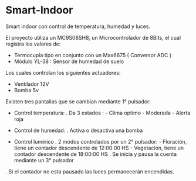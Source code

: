 # Smart-Indoor
Smart indoor con control de temperatura, humedad y luces.

El proyecto utiliza un MC9S08SH8, un Microcontrolador de 8Bits, el cual registra los valores de:

- Termocupla tipo en conjunto con un Max6675 ( Conversor ADC )
- Módulo YL-38 : Sensor de humedad de suelo

Los cuales controlan los siguientes actuadores:

- Ventilador 12V
- Bomba 5v

Existen tres pantallas que se cambian mediante 1° pulsador:

- Control temperatura:
. Da 3 estados :  - Clima optimo
                  - Moderada
                  - Alerta roja

- Control de humedad:
. Activa o desactiva una bomba

- Control lumínico
. 2 modos controlados por un 2° pulsador: - Floración, tiene un contador descendente de 12:00:00 HS
                                       - Vegetación, tiene un contador descendente de 18:00:00 HS
. Se inicia y pausa la cuenta mediante un 3° pulsador

. Si el contador no esta pausado las luces permanecerán encendidas.
                                       


